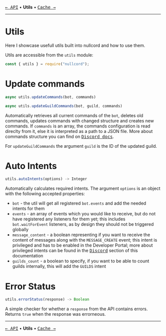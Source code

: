 [<kbd>← API</kbd>](04_api.md)
• **Utils** •
[<kbd>Cache →</kbd>](06_cache.md)

---

# Utils
Here I showcase usefull utils
built into nullcord and how to use them.

Utils are accessible from the `utils` module:
```js
const { utils } = require("nullcord");
```

# Update commands
```js
async utils.updateCommands(bot, commands)
```
```js
async utils.updateGuildCommands(bot, guild, commands)
```
Automatically retrieves all current
commands of the `bot`, deletes old commands,
updates commands with changed structure
and creates new commands.
If `commands` is an array, the commands configuration
is read direclty from it, else it is interpreted as
a path to a JSON file.
More about commands structure you can find
on [<kbd>Discord docs</kbd>](https://discord.com/developers/docs/interactions/application-commands#application-commands).

For `updateGuildCommands` the argument `guild` is
the ID of the updated guild.

# Auto Intents
```js
utils.autoIntents(options) -> Integer
```

Automatically calculates required intents.
The argument `options` is an object with the following
accepted properties:
* `bot` - the util will get all registered `bot.events`
and add the needed intents for them
* `events` - an array of events which you would like
to receive, but do not have registered any listeners
for them yet; this includes `bot.waitForEvent` listeners,
as by design they should not be triggered globally
* `message_content` - a boolean representing if you want
to receive the content of messages along with the `MESSAGE_CREATE` event;
this intent is privileged and has to be enabled in the Developer
Portal; more about privileged intents can be found in the
[<kbd>Discord</kbd>](00_discord.md) section of this documentation
* `guilds_count` - a boolean to specify, if you want to be able to count
guilds internally, this will add the `GUILDS` intent

# Error Status
```js
utils.errorStatus(response) -> Boolean
```
A simple checker for whether a `response` from the API
contains errors. Returns `true` when the response
was errorneous.

---

[<kbd>← API</kbd>](04_api.md)
• **Utils** •
[<kbd>Cache →</kbd>](06_cache.md)
